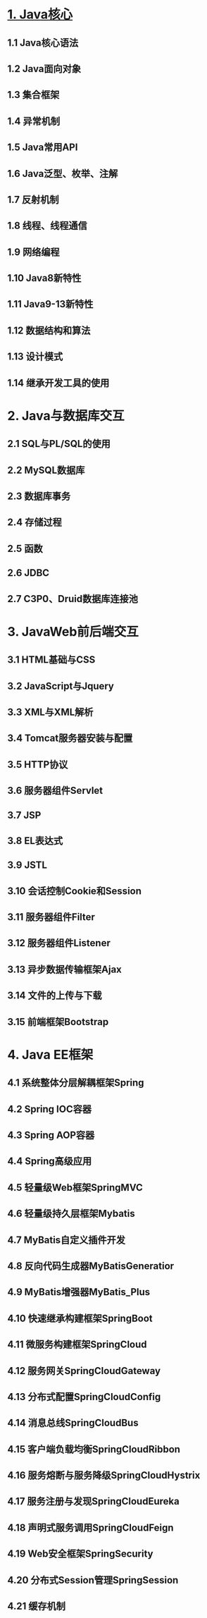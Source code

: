 
# [1. Java核心]()
## 1.1 Java核心语法
## 1.2 Java面向对象
## 1.3 集合框架
## 1.4 异常机制
## 1.5 Java常用API
## 1.6 Java泛型、枚举、注解
## 1.7 反射机制
## 1.8 线程、线程通信
## 1.9 网络编程
## 1.10 Java8新特性
## 1.11 Java9-13新特性
## 1.12 数据结构和算法
## 1.13 设计模式
## 1.14 继承开发工具的使用
# 2. Java与数据库交互
## 2.1 SQL与PL/SQL的使用
## 2.2 MySQL数据库
## 2.3 数据库事务
## 2.4 存储过程
## 2.5 函数
## 2.6 JDBC
## 2.7 C3P0、Druid数据库连接池
# 3. JavaWeb前后端交互
## 3.1 HTML基础与CSS
## 3.2 JavaScript与Jquery
## 3.3 XML与XML解析
## 3.4 Tomcat服务器安装与配置
## 3.5 HTTP协议
## 3.6 服务器组件Servlet
## 3.7 JSP
## 3.8 EL表达式
## 3.9 JSTL
## 3.10 会话控制Cookie和Session
## 3.11 服务器组件Filter
## 3.12 服务器组件Listener
## 3.13 异步数据传输框架Ajax
## 3.14 文件的上传与下载
## 3.15 前端框架Bootstrap
# 4. Java EE框架
## 4.1 系统整体分层解耦框架Spring
## 4.2 Spring IOC容器
## 4.3 Spring AOP容器
## 4.4 Spring高级应用
## 4.5 轻量级Web框架SpringMVC
## 4.6 轻量级持久层框架Mybatis
## 4.7 MyBatis自定义插件开发
## 4.8 反向代码生成器MyBatisGeneratior
## 4.9 MyBatis增强器MyBatis_Plus
## 4.10 快速继承构建框架SpringBoot
## 4.11 微服务构建框架SpringCloud
## 4.12 服务网关SpringCloudGateway
## 4.13 分布式配置SpringCloudConfig
## 4.14 消息总线SpringCloudBus
## 4.15 客户端负载均衡SpringCloudRibbon
## 4.16 服务熔断与服务降级SpringCloudHystrix
## 4.17 服务注册与发现SpringCloudEureka
## 4.18 声明式服务调用SpringCloudFeign
## 4.19 Web安全框架SpringSecurity
## 4.20 分布式Session管理SpringSession
## 4.21 缓存机制
